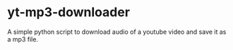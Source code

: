 # yt-mp3-downloader
A simple python script to download audio of a youtube video and save it as a mp3 file. 
